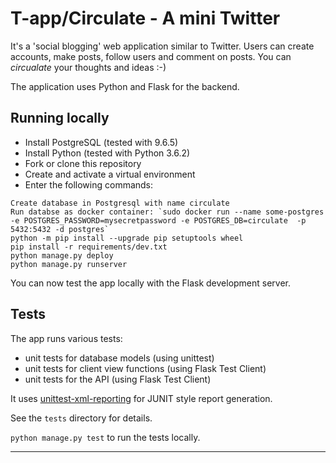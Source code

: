 # T-app/Circulate - A mini Twitter

It's a 'social blogging' web application similar to Twitter. Users can create accounts, make posts, follow users and comment on posts. You can *circualate* your thoughts and ideas :-)

The application uses Python and Flask for the backend.

## Running locally

- Install PostgreSQL (tested with 9.6.5)
- Install Python (tested with Python 3.6.2)
- Fork or clone this repository
- Create and activate a virtual environment
- Enter the following commands:

```
Create database in Postgresql with name circulate
Run databse as docker container: `sudo docker run --name some-postgres -e POSTGRES_PASSWORD=mysecretpassword -e POSTGRES_DB=circulate  -p 5432:5432 -d postgres`
python -m pip install --upgrade pip setuptools wheel
pip install -r requirements/dev.txt
python manage.py deploy
python manage.py runserver
```

You can now test the app locally with the Flask development server.

## Tests

The app runs various tests:

- unit tests for database models (using unittest)
- unit tests for client view functions (using Flask Test Client)
- unit tests for the API (using Flask Test Client)

It uses [unittest-xml-reporting](https://github.com/xmlrunner/unittest-xml-reporting) for JUNIT style report generation.

See the `tests` directory for details.

`python manage.py test` to run the tests locally.

---
